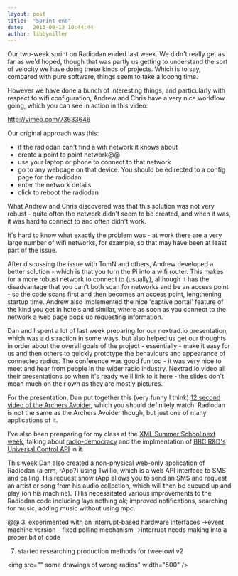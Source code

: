 ```yaml
---
layout: post
title:  "Sprint end"
date:   2013-09-13 10:44:44
author: libbymiller
---
```


Our two-week sprint on Radiodan ended last week. We didn't really get as far as we'd hoped, though that was 
partly us getting to understand the sort of velocity we have doing these kinds of projects. Which is to say, 
compared with pure software, things seem to take a looong time.

However we have done a bunch of interesting things, and particularly with respect to wifi configuration, Andrew and Chris have a very nice workflow going, which you can see in action in this video:

http://vimeo.com/73633646

Our original approach was this:

* if the radiodan can't find a wifi network it knows about
* create a point to point network@@
* use your laptop or phone to connect to that network
* go to any webpage on that device. You should be edirected to a config page for the radiodan
* enter the network details
* click to reboot the radiodan

What Andrew and Chris discovered was that this solution was not very robust - quite often the network didn't seem to be created, and when it was, it was hard to connect to and often didn't work.

It's hard to know what exactly the problem was - at work there are a very large number of wifi networks, for 
example, so that may have been at least part of the issue.

After discussing the issue with TomN and others, Andrew developed a better solution - which is that you turn the 
Pi into a wifi router. This makes for a more robust network to connect to (usually), although it has the 
disadvantage that you can't both scan for networks and be an access point - so the code scans first and then 
becomes an access point, lengthening startup time. Andrew also implemented the nice 'captive portal' feature of 
the kind you get in hotels and similar, where as soon as you connect to the network a web page pops up requesting 
information.

Dan and I spent a lot of last week preparing for our nextrad.io presentation, which was a distraction in some 
ways, but also helped us get our thoughts in order about the overall goals of the project - essentially - make it 
easy for us and then others to quickly prototype the behaviours and appearance of connected radios. The 
conference was good fun too - it was very nice to meet and hear from people in the wider radio industry. 
Nextrad.io video all their presentations so when it's ready we'll link to it here - the slides don't mean much on 
their own as they are mostly pictures.

For the presentation, Dan put together this (very funny I think) [12 second video of the Archers 
Avoider](https://vimeo.com/73576108), which you should definitely watch. Radiodan is not the same as the Archers 
Avoider though, but just one of many applications of it.

I've also been preaparing for my class at the [XML Summer School next 
week](http://xmlsummerschool.com/curriculum-2013/trends-and-transients-2013/), talking about 
[radio-democracy](https://github.com/libbymiller/radio-democracy) and the implmentation of [BBC R&D's Universal 
Control API](@@) in it.

This week Dan also created a non-physical web-only application of Radiodan (a erm, rApp?) using Twillio, which is 
a web API interface to SMS and calling. His request show rApp allows you to send an SMS and request an artist or 
song from his audio collection, which will then be queued up and play (on his machine). THis necessitated various 
improvements to the Radiodan code including lays nothing ok; improved notifications, searching for music, adding 
music without using mpc.


@@
3. experimented with an interrupt-based hardware interfaces
->event machine version - fixed polling mechanism 
->interrupt needs making into a proper bit of code

7. started researching production methods for tweetowl v2

<img src="" some drawings of wrong radios" width="500" />
